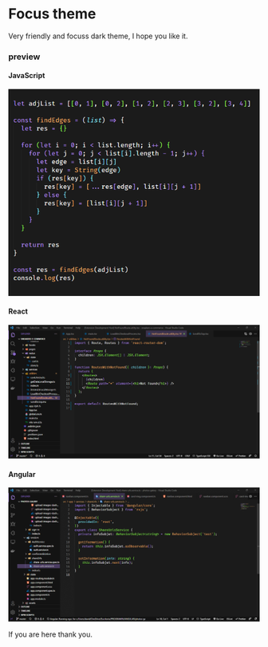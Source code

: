# Focus theme

Very friendly and focuss dark theme, I hope you like it.

### preview

#### JavaScript

![exampleJS](images/exampleJS.png)

#### React

![exampleREACT](images/react.png)

#### Angular

![exampleAngualr](images/exampleAngular.png)

If you are here thank you.
